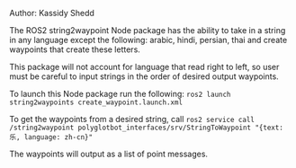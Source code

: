 Author: Kassidy Shedd

The ROS2 string2waypoint Node package has the ability to take in a string in any language except the following: arabic, hindi, persian, thai and create waypoints that create these letters.

This package will not account for language that read right to left, so user must be careful to input strings in the order of desired output waypoints.

To launch this Node package run the following: 
`ros2 launch string2waypoints create_waypoint.launch.xml`

To get the waypoints from a desired string, call
`ros2 service call /string2waypoint polyglotbot_interfaces/srv/StringToWaypoint "{text: 乐, language: zh-cn}"`

The waypoints will output as a list of point messages.
